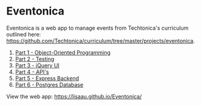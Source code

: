 # Eventonica

Eventonica is a web app to manage events from Techtonica's curriculum outlined here: https://github.com/Techtonica/curriculum/tree/master/projects/eventonica.

1. [Part 1 - Object-Oriented Programming](https://github.com/Techtonica/curriculum/blob/master/projects/eventonica/eventonica-part1-objects.md)
2. [Part 2 - Testing](https://github.com/Techtonica/curriculum/blob/master/projects/eventonica/eventonica-part2-testing.md)
3. [Part 3 - jQuery UI](https://github.com/Techtonica/curriculum/blob/master/projects/eventonica/eventonica-part3-jquery-ui.md)
4. [Part 4 - API's](https://github.com/Techtonica/curriculum/blob/master/projects/eventonica/eventonica-part4-apis.md)
5. [Part 5 - Express Backend](https://github.com/Techtonica/curriculum/blob/master/projects/eventonica/eventonica-part5-express-backend.md)
6. [Part 6 - Postgres Database](https://github.com/Techtonica/curriculum/blob/master/projects/eventonica/eventonica-part6-postgres.md)



View the web app: https://lisaau.github.io/Eventonica/